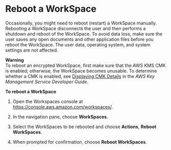 # Reboot a WorkSpace<a name="reboot-workspaces"></a>

Occasionally, you might need to reboot \(restart\) a WorkSpace manually\. Rebooting a WorkSpace disconnects the user and then performs a shutdown and reboot of the WorkSpace\. To avoid data loss, make sure the user saves any open documents and other application files before you reboot the WorkSpace\. The user data, operating system, and system settings are not affected\.

**Warning**  
To reboot an encrypted WorkSpace, first make sure that the AWS KMS CMK is enabled; otherwise, the WorkSpace becomes unusable\. To determine whether a CMK is enabled, see [ Displaying CMK Details](https://docs.aws.amazon.com/kms/latest/developerguide/viewing-keys-console.html#viewing-console-details) in the *AWS Key Management Service Developer Guide*\.

**To reboot a WorkSpace**

1. Open the Workspaces console at [https://console\.aws\.amazon\.com/workspaces/](https://console.aws.amazon.com/workspaces/)\.

1. In the navigation pane, choose **WorkSpaces**\.

1. Select the WorkSpaces to be rebooted and choose **Actions**, **Reboot WorkSpaces**\.

1. When prompted for confirmation, choose **Reboot WorkSpaces**\.